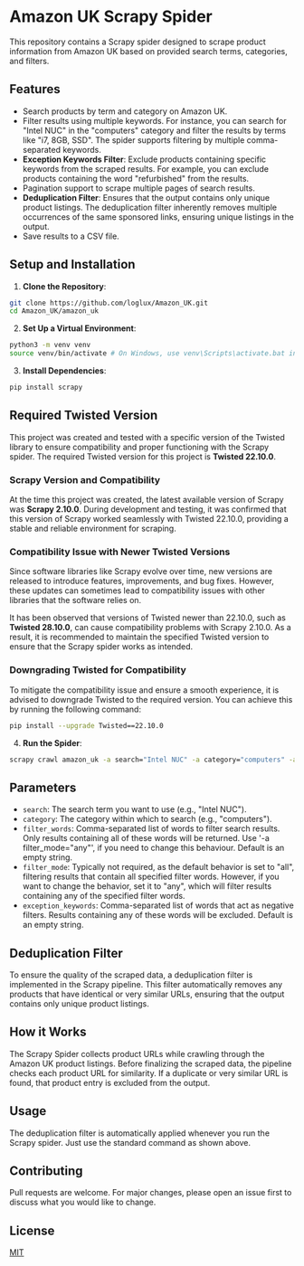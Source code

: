 # Amazon UK Scrapy Spider

This repository contains a Scrapy spider designed to scrape product information from Amazon UK based on provided search terms, categories, and filters.

## Features

- Search products by term and category on Amazon UK.
- Filter results using multiple keywords. For instance, you can search for "Intel NUC" in the "computers" category and filter the results by terms like "i7, 8GB, SSD". The spider supports filtering by multiple comma-separated keywords. 
- **Exception Keywords Filter**: Exclude products containing specific keywords from the scraped results. For example, you can exclude products containing the word "refurbished" from the results.
- Pagination support to scrape multiple pages of search results.
- **Deduplication Filter**: Ensures that the output contains only unique product listings. The deduplication filter inherently removes multiple occurrences of the same sponsored links, ensuring unique listings in the output.
- Save results to a CSV file.

## Setup and Installation

1. **Clone the Repository**:
```bash
git clone https://github.com/loglux/Amazon_UK.git
cd Amazon_UK/amazon_uk
```

2. **Set Up a Virtual Environment**:
```bash
python3 -m venv venv
source venv/bin/activate # On Windows, use venv\Scripts\activate.bat instead
``` 

3. **Install Dependencies**:
 ```bash
pip install scrapy
````
## Required Twisted Version

This project was created and tested with a specific version of the Twisted library to ensure compatibility and proper functioning with the Scrapy spider. The required Twisted version for this project is **Twisted 22.10.0**.

### Scrapy Version and Compatibility

At the time this project was created, the latest available version of Scrapy was **Scrapy 2.10.0**. During development and testing, it was confirmed that this version of Scrapy worked seamlessly with Twisted 22.10.0, providing a stable and reliable environment for scraping.

### Compatibility Issue with Newer Twisted Versions

Since software libraries like Scrapy evolve over time, new versions are released to introduce features, improvements, and bug fixes. However, these updates can sometimes lead to compatibility issues with other libraries that the software relies on.

It has been observed that versions of Twisted newer than 22.10.0, such as **Twisted 28.10.0**, can cause compatibility problems with Scrapy 2.10.0. As a result, it is recommended to maintain the specified Twisted version to ensure that the Scrapy spider works as intended.

### Downgrading Twisted for Compatibility

To mitigate the compatibility issue and ensure a smooth experience, it is advised to downgrade Twisted to the required version. You can achieve this by running the following command:

```bash
pip install --upgrade Twisted==22.10.0
```

4. **Run the Spider**:
```bash
scrapy crawl amazon_uk -a search="Intel NUC" -a category="computers" -a filter_words="i5,i7" -a filter_mode="any" -a exception_keywords="refurbished" -o output.csv
```

## Parameters

- `search`: The search term you want to use (e.g., "Intel NUC").
- `category`: The category within which to search (e.g., "computers").
- `filter_words`: Comma-separated list of words to filter search results. Only results containing all of these words will be returned. Use '-a filter_mode="any"', if you need to change this behaviour. Default is an empty string.
- `filter_mode`: Typically not required, as the default behavior is set to "all", filtering results that contain all specified filter words. However, if you want to change the behavior, set it to "any", which will filter results containing any of the specified filter words.
- `exception_keywords`: Comma-separated list of words that act as negative filters. Results containing any of these words will be excluded. Default is an empty string.



## Deduplication Filter
To ensure the quality of the scraped data, a deduplication filter is implemented in the Scrapy pipeline. This filter automatically removes any products that have identical or very similar URLs, ensuring that the output contains only unique product listings.

## How it Works
The Scrapy Spider collects product URLs while crawling through the Amazon UK product listings. Before finalizing the scraped data, the pipeline checks each product URL for similarity. If a duplicate or very similar URL is found, that product entry is excluded from the output.

## Usage
The deduplication filter is automatically applied whenever you run the Scrapy spider. Just use the standard command as shown above.

## Contributing

Pull requests are welcome. For major changes, please open an issue first to discuss what you would like to change.

## License

[MIT](https://choosealicense.com/licenses/mit/)

